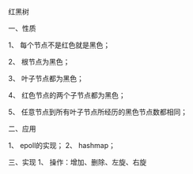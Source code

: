 红黑树

一、性质

1、 每个节点不是红色就是黑色；

2、 根节点为黑色；

3、 叶子节点都为黑色；

4、 红色节点的两个子节点都为黑色；

5、 任意节点到所有叶子节点所经历的黑色节点数都相同；


二、应用

1、 epoll的实现；
2、 hashmap；

三、实现
1、 操作：增加、删除、左旋、右旋
